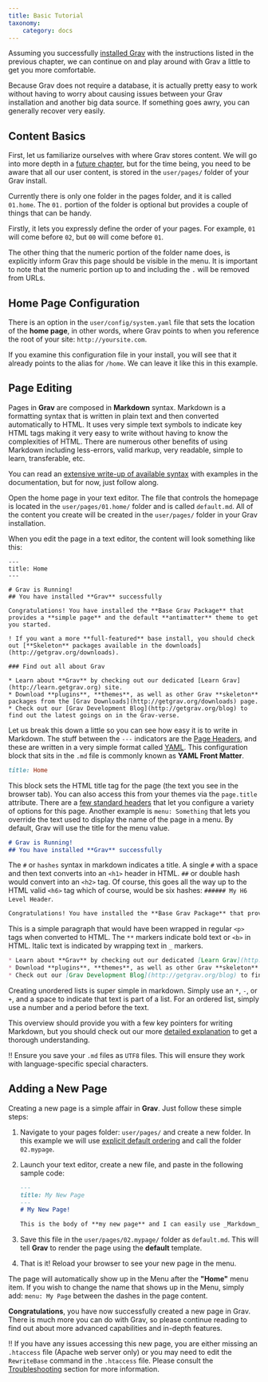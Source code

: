 ```yaml
---
title: Basic Tutorial
taxonomy:
    category: docs
---
```


Assuming you successfully [installed Grav](../installation) with the instructions listed in the previous chapter, we can continue on and play around with Grav a little to get you more comfortable.

Because Grav does not require a database, it is actually pretty easy to work without having to worry about causing issues between your Grav installation and another big data source. If something goes awry, you can generally recover very easily.

## Content Basics

First, let us familiarize ourselves with where Grav stores content.  We will go into more depth in a [future chapter](../folder-structure), but for the time being, you need to be aware that all our user content, is stored in the `user/pages/` folder of your Grav install.

Currently there is only one folder in the pages folder, and it is called `01.home`.  The `01.` portion of the folder is optional but provides a couple of things that can be handy.

Firstly, it lets you expressly define the order of your pages.  For example, `01` will come before `02`, but `00` will come before `01`.

The other thing that the numeric portion of the folder name does, is explicitly inform Grav this page should be visible in the menu.  It is important to note that the numeric portion up to and including the `.` will be removed from URLs.

## Home Page Configuration

There is an option in the `user/config/system.yaml` file that sets the location of the __home page__, in other words, where Grav points to when you reference the root of your site: `http://yoursite.com`.

If you examine this configuration file in your install, you will see that it already points to the alias for `/home`.  We can leave it like this in this example.

## Page Editing

Pages in **Grav** are composed in **Markdown** syntax.  Markdown is a formatting syntax that is written in plain text and then converted automatically to HTML. It uses very simple text symbols to indicate key HTML tags making it very easy to write without having to know the complexities of HTML. There are numerous other benefits of using Markdown including less-errors, valid markup, very readable, simple to learn, transferable, etc.

You can read an [extensive write-up of available syntax](../../content/markdown) with examples in the documentation, but for now, just follow along.

Open the home page in your text editor. The file that controls the homepage is located in the `user/pages/01.home/` folder and is called `default.md`. All of the content you create will be created in the `user/pages/` folder in your Grav installation.

When you edit the page in a text editor, the content will look something like this:

    ---
    title: Home
    ---

    # Grav is Running!
    ## You have installed **Grav** successfully

    Congratulations! You have installed the **Base Grav Package** that provides a **simple page** and the default **antimatter** theme to get you started.

    ! If you want a more **full-featured** base install, you should check out [**Skeleton** packages available in the downloads](http://getgrav.org/downloads).

    ### Find out all about Grav

    * Learn about **Grav** by checking out our dedicated [Learn Grav](http://learn.getgrav.org) site.
    * Download **plugins**, **themes**, as well as other Grav **skeleton** packages from the [Grav Downloads](http://getgrav.org/downloads) page.
    * Check out our [Grav Development Blog](http://getgrav.org/blog) to find out the latest goings on in the Grav-verse.

Let us break this down a little so you can see how easy it is to write in Markdown. The stuff between the `---` indicators are the [Page Headers](../../content/headers), and these are written in a very simple format called [YAML](../../advanced/yaml). This configuration block that sits in the `.md` file is commonly known as **YAML Front Matter**.

```ruby
title: Home
```

This block sets the HTML title tag for the page (the text you see in the browser tab).  You can also access this from your themes via the `page.title` attribute.  There are a [few standard headers](../../content/headers) that let you configure a variety of options for this page. Another example is `menu: Something` that lets you override the text used to display the name of the page in a menu.  By default, Grav will use the title for the menu value.

```markdown
# Grav is Running!
## You have installed **Grav** successfully
```

The `#` or `hashes` syntax in markdown indicates a title.  A single `#` with a space and then text converts into an `<h1>` header in HTML. `##` or double hash would convert into an `<h2>` tag.  Of course, this goes all the way up to the HTML valid `<h6>` tag which of course, would be six hashes: `###### My H6 Level Header`.

```markdown
Congratulations! You have installed the **Base Grav Package** that provides a **simple page** and the default **antimatter** theme to get you started.
```

This is a simple paragraph that would have been wrapped in regular `<p>` tags when converted to HTML.  The `**` markers indicate bold text or `<b>` in HTML.  Italic text is indicated by wrapping text in `_` markers.

```markdown
* Learn about **Grav** by checking out our dedicated [Learn Grav](http://learn.getgrav.org) site.
* Download **plugins**, **themes**, as well as other Grav **skeleton** packages from the [Grav Downloads](http://getgrav.org/downloads) page.
* Check out our [Grav Development Blog](http://getgrav.org/blog) to find out the latest goings on in the Grav-verse.
```

Creating unordered lists is super simple in markdown. Simply use an `*`, `-`, or `+`, and a space to indicate that text is part of a list.  For an ordered list, simply use a number and a period before the text.

This overview should provide you with a few key pointers for writing Markdown, but you should check out our more [detailed explanation](../../content/markdown) to get a thorough understanding.

!! Ensure you save your `.md` files as `UTF8` files.  This will ensure they work with language-specific special characters.

## Adding a New Page

Creating a new page is a simple affair in **Grav**.  Just follow these simple steps:

1. Navigate to your pages folder: `user/pages/` and create a new folder.  In this example we will use [explicit default ordering](http://learn.getgrav.org/content/content-pages) and call the folder `02.mypage`.
2. Launch your text editor, create a new file, and paste in the following sample code:

    ```markdown
    ---
    title: My New Page
    ---
    # My New Page!

    This is the body of **my new page** and I can easily use _Markdown_ syntax here.
    ```

3. Save this file in the `user/pages/02.mypage/` folder as `default.md`. This will tell **Grav** to render the page using the **default** template.
4. That is it! Reload your browser to see your new page in the menu.

The page will automatically show up in the Menu after the **"Home"** menu item. If you wish to change the name that shows up in the Menu, simply add: `menu: My Page` between the dashes in the page content.

**Congratulations**, you have now successfully created a new page in Grav.  There is much more you can do with Grav, so please continue reading to find out about more advanced capabilities and in-depth features.

!! If you have any issues accessing this new page, you are either missing an `.htaccess` file (Apache web server only) or you may need to edit the `RewriteBase` command in the `.htaccess` file. Please consult the [Troubleshooting](../../troubleshooting) section for more information.
